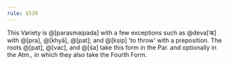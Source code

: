 ```yaml
---
rule: §539
---
```


This Variety is @[parasmaipada] with a few exceptions such as @deva[ऋ] with @[pra], @[khyā], @[pat]; and @[kṣip] 'to throw' with a preposition. The roots @[pat], @[vac], and @[śa] take this form in the Par. and optionally in the Atm., in which they also take the Fourth Form.